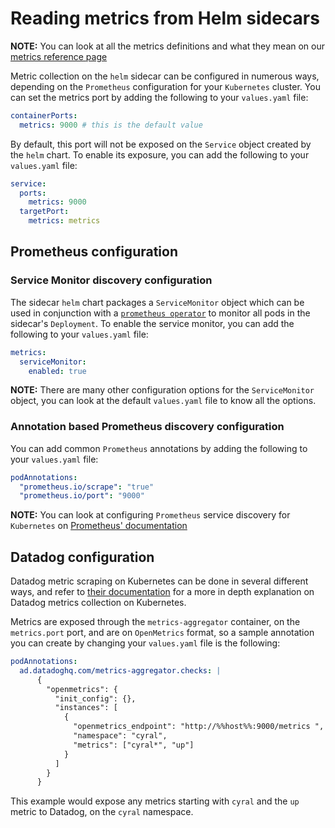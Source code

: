 # Reading metrics from Helm sidecars

**NOTE:** You can look at all the metrics definitions and what they mean on our [metrics reference page](https://cyral.com/docs/sidecars/monitoring/metrics)

Metric collection on the `helm` sidecar can be configured in numerous ways, depending
on the `Prometheus` configuration for your `Kubernetes` cluster. You can
set the metrics port by adding the following to your `values.yaml` file:

```yaml
containerPorts:
  metrics: 9000 # this is the default value
```

By default, this port will not be exposed on the `Service` object created by the `helm` chart.
To enable its exposure, you can add the following to your `values.yaml` file:

```yaml
service:
  ports:
    metrics: 9000
  targetPort:
    metrics: metrics
```

## Prometheus configuration

### Service Monitor discovery configuration

The sidecar `helm` chart packages a `ServiceMonitor` object which can be used
in conjunction with a [`prometheus operator`](https://github.com/prometheus-operator/prometheus-operator) to
monitor all pods in the sidecar's `Deployment`. To enable the service monitor, you
can add the following to your `values.yaml` file:

```yaml
metrics:
  serviceMonitor:
    enabled: true
```

**NOTE:** There are many other configuration options for the `ServiceMonitor` object,
you can look at the default `values.yaml` file to know all the options.

### Annotation based Prometheus discovery configuration

You can add common `Prometheus` annotations by adding the following
to your `values.yaml` file:

```yaml
podAnnotations:
  "prometheus.io/scrape": "true"
  "prometheus.io/port": "9000"
```

**NOTE:** You can look at configuring `Prometheus` service discovery for `Kubernetes`
on [Prometheus' documentation](https://prometheus.io/docs/prometheus/latest/configuration/configuration/#kubernetes_sd_config)

## Datadog configuration

Datadog metric scraping on Kubernetes can be done in several different ways, and
refer to [their documentation](https://docs.datadoghq.com/containers/kubernetes/prometheus/?tab=kubernetesadv2) for
a more in depth explanation on Datadog metrics collection on Kubernetes.

Metrics are exposed through the `metrics-aggregator` container, on the `metrics.port` port, and are on `OpenMetrics` format,
so a sample annotation you can create by changing your `values.yaml` file is the following:

```yaml
podAnnotations:
  ad.datadoghq.com/metrics-aggregator.checks: |
      {
        "openmetrics": {
          "init_config": {},
          "instances": [
            {
              "openmetrics_endpoint": "http://%%host%%:9000/metrics ",
              "namespace": "cyral",
              "metrics": ["cyral*", "up"]
            }
          ]
        }
      }
```

This example would expose any metrics starting with `cyral` and the `up` metric
to Datadog, on the `cyral` namespace.
